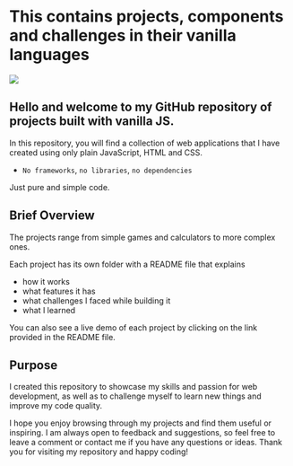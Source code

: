 # This contains projects, components and challenges in their vanilla languages

![](./Vanilla.png)

## Hello and welcome to my GitHub repository of projects built with vanilla JS. 

In this repository, you will find a collection of web applications that I have created using only plain JavaScript, HTML and CSS. 

- ``No frameworks``, ``no libraries``, ``no dependencies``

Just pure and simple code.

## Brief Overview

The projects range from simple games and calculators to more complex ones. 

Each project has its own folder with a README file that explains 
- how it works 
- what features it has 
- what challenges I faced while building it 
- what I learned

You can also see a live demo of each project by clicking on the link provided in the README file.

## Purpose

I created this repository to showcase my skills and passion for web development, as well as to challenge myself to learn new things and improve my code quality. 

I hope you enjoy browsing through my projects and find them useful or inspiring. I am always open to feedback and suggestions, so feel free to leave a comment or contact me if you have any questions or ideas. Thank you for visiting my repository and happy coding!
